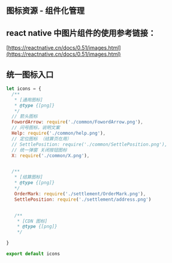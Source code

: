 ## 图标资源 - 组件化管理

## react native 中图片组件的使用参考链接：
[https://reactnative.cn/docs/0.51/images.html](https://reactnative.cn/docs/0.51/images.html)

## 统一图标入口
```js
let icons = {
  /**
   * [通用图标]
   * @type {[png]}
   */
  // 箭头图标
  FowordArrow: require('./common/FowordArrow.png'),
  // 问号图标，说明文案
  Help: require('./common/help.png'),
  // 定位图标 （结算页在用）
  // SettlePosition: require('./common/SettlePosition.png'),
  // 统一弹窗 关闭按钮图标
  X: require('./common/X.png'),


  /**
   * [结算图标]
   * @type {[png]}
   */
   OrderMark: require('./settlement/OrderMark.png'),
   SettlePosition: require('./settlement/address.png')


   /**
    * [CDN 图标]
    * @type {[png]}
    */

}

export default icons
```
